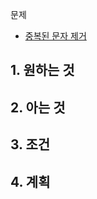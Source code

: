 문제
- [중복된 문자 제거](https://school.programmers.co.kr/learn/courses/30/lessons/120888)

## 1. 원하는 것

## 2. 아는 것

## 3. 조건

## 4. 계획
